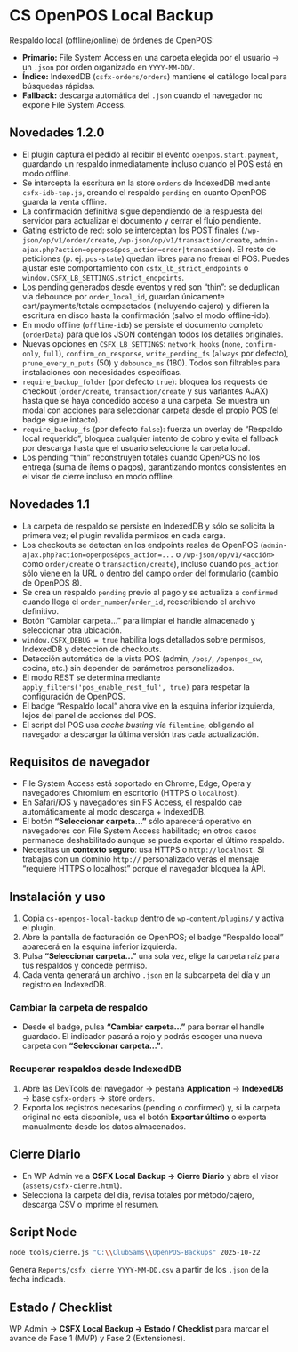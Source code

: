 # CS OpenPOS Local Backup

Respaldo local (offline/online) de órdenes de OpenPOS:
- **Primario:** File System Access en una carpeta elegida por el usuario → un `.json` por orden organizado en `YYYY-MM-DD/`.
- **Índice:** IndexedDB (`csfx-orders/orders`) mantiene el catálogo local para búsquedas rápidas.
- **Fallback:** descarga automática del `.json` cuando el navegador no expone File System Access.

## Novedades 1.2.0
- El plugin captura el pedido al recibir el evento `openpos.start.payment`, guardando un respaldo inmediatamente incluso cuando el POS está en modo offline.
- Se intercepta la escritura en la store `orders` de IndexedDB mediante `csfx-idb-tap.js`, creando el respaldo `pending` en cuanto OpenPOS guarda la venta offline.
- La confirmación definitiva sigue dependiendo de la respuesta del servidor para actualizar el documento y cerrar el flujo pendiente.
- Gating estricto de red: solo se interceptan los POST finales (`/wp-json/op/v1/order/create`, `/wp-json/op/v1/transaction/create`, `admin-ajax.php?action=openpos&pos_action=order|transaction`). El resto de peticiones (p. ej. `pos-state`) quedan libres para no frenar el POS. Puedes ajustar este comportamiento con `csfx_lb_strict_endpoints` o `window.CSFX_LB_SETTINGS.strict_endpoints`.
- Los pending generados desde eventos y red son “thin”: se deduplican vía debounce por `order_local_id`, guardan únicamente cart/payments/totals compactados (incluyendo cajero) y difieren la escritura en disco hasta la confirmación (salvo el modo offline-idb).
- En modo offline (`offline-idb`) se persiste el documento completo (`orderData`) para que los JSON contengan todos los detalles originales.
- Nuevas opciones en `CSFX_LB_SETTINGS`: `network_hooks` (`none`, `confirm-only`, `full`), `confirm_on_response`, `write_pending_fs` (`always` por defecto), `prune_every_n_puts` (50) y `debounce_ms` (180). Todos son filtrables para instalaciones con necesidades específicas.
- `require_backup_folder` (por defecto `true`): bloquea los requests de checkout (`order/create`, `transaction/create` y sus variantes AJAX) hasta que se haya concedido acceso a una carpeta. Se muestra un modal con acciones para seleccionar carpeta desde el propio POS (el badge sigue intacto).
- `require_backup_fs` (por defecto `false`): fuerza un overlay de “Respaldo local requerido”, bloquea cualquier intento de cobro y evita el fallback por descarga hasta que el usuario seleccione la carpeta local.
- Los pending “thin” reconstruyen totales cuando OpenPOS no los entrega (suma de ítems o pagos), garantizando montos consistentes en el visor de cierre incluso en modo offline.

## Novedades 1.1
- La carpeta de respaldo se persiste en IndexedDB y sólo se solicita la primera vez; el plugin revalida permisos en cada carga.
- Los checkouts se detectan en los endpoints reales de OpenPOS (`admin-ajax.php?action=openpos&pos_action=...` o `/wp-json/op/v1/<acción>` como `order/create` o `transaction/create`), incluso cuando `pos_action` sólo viene en la URL o dentro del campo `order` del formulario (cambio de OpenPOS 8).
- Se crea un respaldo `pending` previo al pago y se actualiza a `confirmed` cuando llega el `order_number`/`order_id`, reescribiendo el archivo definitivo.
- Botón “Cambiar carpeta…” para limpiar el handle almacenado y seleccionar otra ubicación.
- `window.CSFX_DEBUG = true` habilita logs detallados sobre permisos, IndexedDB y detección de checkouts.
- Detección automática de la vista POS (admin, `/pos/`, `/openpos_sw`, cocina, etc.) sin depender de parámetros personalizados.
- El modo REST se determina mediante `apply_filters('pos_enable_rest_ful', true)` para respetar la configuración de OpenPOS.
- El badge “Respaldo local” ahora vive en la esquina inferior izquierda, lejos del panel de acciones del POS.
- El script del POS usa *cache busting* vía `filemtime`, obligando al navegador a descargar la última versión tras cada actualización.

## Requisitos de navegador
- File System Access está soportado en Chrome, Edge, Opera y navegadores Chromium en escritorio (HTTPS o `localhost`).
- En Safari/iOS y navegadores sin FS Access, el respaldo cae automáticamente al modo descarga + IndexedDB.
- El botón **“Seleccionar carpeta…”** sólo aparecerá operativo en navegadores con File System Access habilitado; en otros casos permanece deshabilitado aunque se pueda exportar el último respaldo.
- Necesitas un **contexto seguro**: usa HTTPS o `http://localhost`. Si trabajas con un dominio `http://` personalizado verás el mensaje “requiere HTTPS o localhost” porque el navegador bloquea la API.

## Instalación y uso
1. Copia `cs-openpos-local-backup` dentro de `wp-content/plugins/` y activa el plugin.
2. Abre la pantalla de facturación de OpenPOS; el badge “Respaldo local” aparecerá en la esquina inferior izquierda.
3. Pulsa **“Seleccionar carpeta…”** una sola vez, elige la carpeta raíz para tus respaldos y concede permiso.
4. Cada venta generará un archivo `.json` en la subcarpeta del día y un registro en IndexedDB.

### Cambiar la carpeta de respaldo
- Desde el badge, pulsa **“Cambiar carpeta…”** para borrar el handle guardado. El indicador pasará a rojo y podrás escoger una nueva carpeta con **“Seleccionar carpeta…”**.

### Recuperar respaldos desde IndexedDB
1. Abre las DevTools del navegador → pestaña **Application** → **IndexedDB** → base `csfx-orders` → store `orders`.
2. Exporta los registros necesarios (pending o confirmed) y, si la carpeta original no está disponible, usa el botón **Exportar último** o exporta manualmente desde los datos almacenados.

## Cierre Diario
- En WP Admin ve a **CSFX Local Backup → Cierre Diario** y abre el visor (`assets/csfx-cierre.html`).
- Selecciona la carpeta del día, revisa totales por método/cajero, descarga CSV o imprime el resumen.

## Script Node
```bash
node tools/cierre.js "C:\\ClubSams\\OpenPOS-Backups" 2025-10-22
```
Genera `Reports/csfx_cierre_YYYY-MM-DD.csv` a partir de los `.json` de la fecha indicada.

## Estado / Checklist
WP Admin → **CSFX Local Backup → Estado / Checklist** para marcar el avance de Fase 1 (MVP) y Fase 2 (Extensiones).
